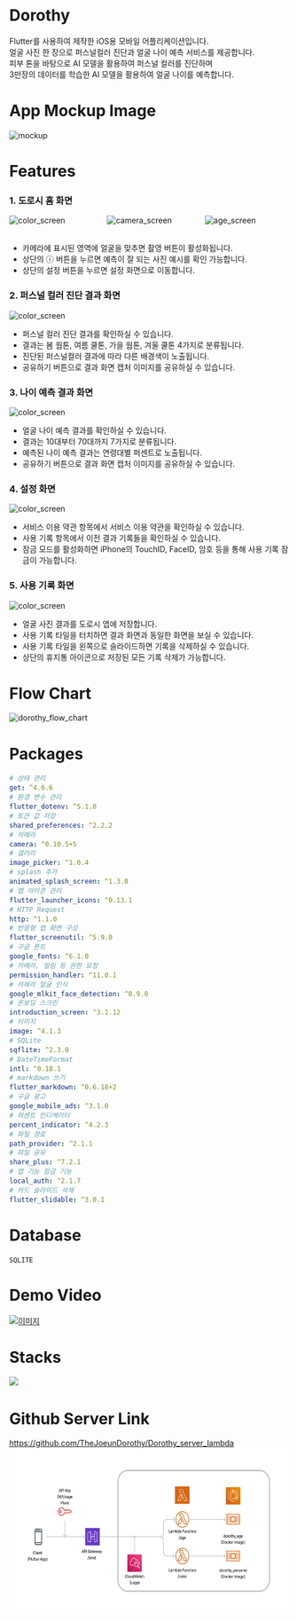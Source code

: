 # Dorothy

Flutter를 사용하여 제작한 iOS용 모바일 어플리케이션입니다.    
얼굴 사진 한 장으로 퍼스널컬러 진단과 얼굴 나이 예측 서비스를 제공합니다.   
피부 톤을 바탕으로 AI 모델을 활용하여 퍼스널 컬러를 진단하며   
3만장의 데이터를 학습한 AI 모델을 활용하여 얼굴 나이를 예측합니다.


# App Mockup Image
![mockup](https://github.com/TheJoeunDorothy/Dorothy/assets/130451718/e0259a08-cdd0-4750-a102-51dcb834f9b6)


# Features

### 1. 도로시 홈 화면

<div style="display: flex; justify-content: space-between;">
    <img alt="color_screen" src="https://github.com/TheJoeunDorothy/Dorothy/assets/130552875/b2e03505-0581-4042-9a9d-cdd6b2a06736" width="30%">
    <img alt="camera_screen" src="https://github.com/TheJoeunDorothy/Dorothy/assets/130552875/ffb04ec6-cdc2-45af-a51e-0bbc4a73fdc3" width="30%">
    <img alt="age_screen" src="https://github.com/TheJoeunDorothy/Dorothy/assets/130552875/73f0b542-d124-4d82-a042-58234d20d81f" width="30%">
</div>

<br>

- 카메라에 표시된 영역에 얼굴을 맞추면 촬영 버튼이 활성화됩니다.   
- 상단의 ⓘ 버튼을 누르면 예측이 잘 되는 사진 예시를 확인 가능합니다.
- 상단의 설정 버튼을 누르면 설정 화면으로 이동합니다.

### 2. 퍼스널 컬러 진단 결과 화면

<img alt="color_screen" src="https://github.com/TheJoeunDorothy/Dorothy/assets/130552875/8688fe68-8ca1-4a15-8278-4390aaae8493" width="30%">

<br>

- 퍼스널 컬러 진단 결과를 확인하실 수 있습니다.
- 결과는 봄 웜톤, 여름 쿨톤, 가을 웜톤, 겨울 쿨톤 4가지로 분류됩니다.
- 진단된 퍼스널컬러 결과에 따라 다른 배경색이 노출됩니다.
- 공유하기 버튼으로 결과 화면 캡처 이미지를 공유하실 수 있습니다.

### 3. 나이 예측 결과 화면

<img alt="color_screen" src="https://github.com/TheJoeunDorothy/Dorothy/assets/130552875/148852ac-a221-4eca-accb-d67b2fc49bd9" width="30%">

<br>

- 얼굴 나이 예측 결과를 확인하실 수 있습니다.
- 결과는 10대부터 70대까지 7가지로 분류됩니다.
- 예측된 나이 예측 결과는 연령대별 퍼센트로 노출됩니다.
- 공유하기 버튼으로 결과 화면 캡처 이미지를 공유하실 수 있습니다.

### 4. 설정 화면

<img alt="color_screen" src="https://github.com/TheJoeunDorothy/Dorothy/assets/130552875/b3987de5-c615-4044-aa85-463e35252609" width="30%">


<br>

- 서비스 이용 약관 항목에서 서비스 이용 약관을 확인하실 수 있습니다.
- 사용 기록 항목에서 이전 결과 기록들을 확인하실 수 있습니다.
- 잠금 모드를 활성화하면 iPhone의 TouchID, FaceID, 암호 등을 통해 사용 기록 잠금이 가능합니다.

### 5. 사용 기록 화면

<img alt="color_screen" src="https://github.com/TheJoeunDorothy/Dorothy/assets/130552875/caf01135-1f37-4f61-95d7-682317419e42" width="30%">

<br>

- 얼굴 사진 결과를 도로시 앱에 저장합니다.
- 사용 기록 타일을 터치하면 결과 화면과 동일한 화면을 보실 수 있습니다.
- 사용 기록 타일을 왼쪽으로 슬라이드하면 기록을 삭제하실 수 있습니다.
- 상단의 휴지통 아이콘으로 저장된 모든 기록 삭제가 가능합니다.


# Flow Chart
![dorothy_flow_chart](https://github.com/TheJoeunDorothy/Dorothy/assets/130552875/93345131-902b-4ba2-8c17-befb0537f119)



# Packages
```yaml
# 상태 관리
get: ^4.6.6
# 환경 변수 관리
flutter_dotenv: ^5.1.0
# 토큰 값 저장
shared_preferences: ^2.2.2
# 카메라
camera: ^0.10.5+5
# 갤러리
image_picker: ^1.0.4
# splash 추가
animated_splash_screen: ^1.3.0
# 앱 아이콘 관리
flutter_launcher_icons: ^0.13.1
# HTTP Request
http: ^1.1.0
# 반응형 앱 화면 구성
flutter_screenutil: ^5.9.0
# 구글 폰트
google_fonts: ^6.1.0
# 카메라, 알림 등 권한 요청
permission_handler: ^11.0.1
# 카메라 얼굴 인식
google_mlkit_face_detection: ^0.9.0
# 온보딩 스크린
introduction_screen: ^3.1.12
# 이미지
image: ^4.1.3
# SQLite
sqflite: ^2.3.0
# DateTimeFormat
intl: ^0.18.1
# markdown 쓰기
flutter_markdown: ^0.6.18+2
# 구글 광고
google_mobile_ads: ^3.1.0
# 퍼센트 인디케이터
percent_indicator: ^4.2.3
# 파일 경로
path_provider: ^2.1.1
# 파일 공유
share_plus: ^7.2.1
# 앱 기능 잠금 기능
local_auth: ^2.1.7
# 카드 슬라이드 삭제
flutter_slidable: ^3.0.1
```


# Database
    SQLITE  


# Demo Video
<a href="https://drive.google.com/file/d/1r9Hl-Kkf4U-UXZTX6_Mbrg2D2y_-Vd_z/view?usp=sharing">
  <img src="https://github.com/TheJoeunDorothy/Dorothy/assets/130552875/b693b2e8-64be-4305-afec-330d0629e627" alt="이미지" height= "600">
</a>



# Stacks
<img src="https://skillicons.dev/icons?i=flutter,dart,git,github,vscode" /></a>



# Github Server Link
https://github.com/TheJoeunDorothy/Dorothy_server_lambda
<a href="https://github.com/TheJoeunDorothy/Dorothy_server_lambda">
  <img src="https://github.com/TheJoeunDorothy/Dorothy_server_lambda/blob/main/Readme/Dorothy_구성도.png" alt="이미지" height= "300">
</a>

